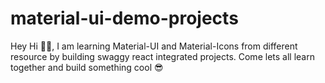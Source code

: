 # material-ui-demo-projects
Hey Hi 👋🏻, I am learning Material-UI and Material-Icons from different resource by building swaggy react integrated projects. Come lets all learn together and build something cool  😎
